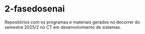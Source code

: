 # 2-fasedosenai
Repositórios com os programas e materiais gerados no decorrer do semestre 2025/2 no CT em desenvolvimento de sistemas.
